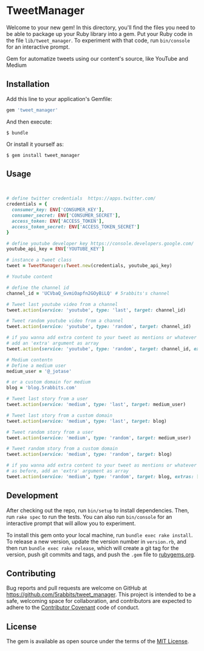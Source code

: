 # TweetManager

Welcome to your new gem! In this directory, you'll find the files you need to be able to package up your Ruby library into a gem. Put your Ruby code in the file `lib/tweet_manager`. To experiment with that code, run `bin/console` for an interactive prompt.

Gem for automatize tweets using our content's source, like YouTube and Medium

## Installation

Add this line to your application's Gemfile:

```ruby
gem 'tweet_manager'
```

And then execute:

    $ bundle

Or install it yourself as:

    $ gem install tweet_manager

## Usage

```ruby


# define twitter credentials  https://apps.twitter.com/
credentials = {
  consumer_key: ENV['CONSUMER_KEY'],
  consumer_secret: ENV['CONSUMER_SECRET'],
  access_token: ENV['ACCESS_TOKEN'],
  access_token_secret: ENV['ACCESS_TOKEN_SECRET']
}

# define youtube developer key https://console.developers.google.com/
youtube_api_key = ENV['YOUTUBE_KEY']

# instance a tweet class
tweet = TweetManager::Tweet.new(credentials, youtube_api_key)

# Youtube content

# define the channel id
channel_id = 'UCVbaQ_GvmiOapfn2GOyBiLQ' # 5rabbits's channel

# Tweet last youtube video from a channel
tweet.action(service: 'youtube', type: 'last', target: channel_id)

# Tweet random youtube video from a channel
tweet.action(service: 'youtube', type: 'random', target: channel_id)

# if you wanna add extra content to your tweet as mentions or whatever you want
# add an 'extra' argument as array
tweet.action(service: 'youtube', type: 'random', target: channel_id, extras: ['@5rabbitsHQ', 'Check this out!'])

# Medium contentn
# Define a medium user
medium_user = '@_jotase'

# or a custom domain for medium
blog = 'blog.5rabbits.com'

# Tweet last story from a user
tweet.action(service: 'medium', type: 'last', target: medium_user)

# Tweet last story from a custom domain
tweet.action(service: 'medium', type: 'last', target: blog)

# Tweet random story from a user
tweet.action(service: 'medium', type: 'random', target: medium_user)

# Tweet random story from a custom domain
tweet.action(service: 'medium', type: 'random', target: blog)

# if you wanna add extra content to your tweet as mentions or whatever you want
# as before, add an 'extra' argument as array
tweet.action(service: 'medium', type: 'random', target: blog, extras: ['@5rabbitsHQ', 'Check this out!'])

```

## Development

After checking out the repo, run `bin/setup` to install dependencies. Then, run `rake spec` to run the tests. You can also run `bin/console` for an interactive prompt that will allow you to experiment.

To install this gem onto your local machine, run `bundle exec rake install`. To release a new version, update the version number in `version.rb`, and then run `bundle exec rake release`, which will create a git tag for the version, push git commits and tags, and push the `.gem` file to [rubygems.org](https://rubygems.org).

## Contributing

Bug reports and pull requests are welcome on GitHub at https://github.com/5rabbits/tweet_manager. This project is intended to be a safe, welcoming space for collaboration, and contributors are expected to adhere to the [Contributor Covenant](http://contributor-covenant.org) code of conduct.


## License

The gem is available as open source under the terms of the [MIT License](http://opensource.org/licenses/MIT).

